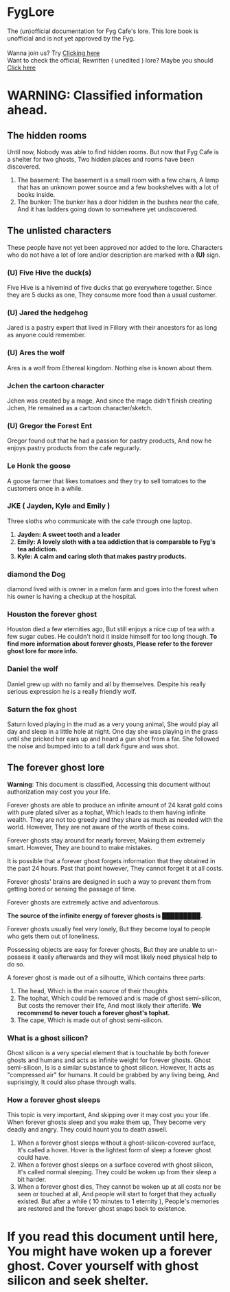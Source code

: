 # FygLore
The (un)official documentation for Fyg Cafe's lore. This lore book is unofficial and is not yet approved by the Fyg.<br><br>
Wanna join us? Try [Clicking here](https://disboard.org/server/891856235840819200)<br>
Want to check the official, Rewritten ( unedited ) lore? Maybe you should [Click here](https://minecraftpublisher.github.io/FygLore/official/)

<link type="image/svg" rel="shortcut icon" href='data:image/svg+xml,<svg xmlns="http://www.w3.org/2000/svg" viewBox="0 0 100 100"><text y=".9em" font-size="90">🗿</text></svg>'/>

# WARNING: Classified information ahead.

## The hidden rooms

Until now, Nobody was able to find hidden rooms. But now that Fyg Cafe is a shelter for two ghosts, Two hidden places and rooms have been discovered.
1. The basement: The basement is a small room with a few chairs, A lamp that has an unknown power source and a few bookshelves with a lot of books inside.
2. The bunker: The bunker has a door hidden in the bushes near the cafe, And it has ladders going down to somewhere yet undiscovered.

## The unlisted characters
These people have not yet been approved nor added to the lore. Characters who do not have a lot of lore and/or description are marked with a **(U)** sign.

### (U) Five Hive the duck(s)
Five Hive is a hivemind of five ducks that go everywhere together. Since they are 5 ducks as one, They consume more food than a usual customer.

### (U) Jared the hedgehog
Jared is a pastry expert that lived in Fillory with their ancestors for as long as anyone could remember.

### (U) Ares the wolf
Ares is a wolf from Ethereal kingdom. Nothing else is known about them.

### Jchen the cartoon character
Jchen was created by a mage, And since the mage didn't finish creating Jchen, He remained as a cartoon character/sketch.

### (U) Gregor the Forest Ent
Gregor found out that he had a passion for pastry products, And now he enjoys pastry products from the cafe regurarly.

### Le Honk the goose
A goose farmer that likes tomatoes and they try to sell tomatoes to the customers once in a while.

### JKE ( Jayden, Kyle and Emily )
Three sloths who communicate with the cafe through one laptop.
1. **Jayden: A sweet tooth and a leader**
2. **Emily: A lovely sloth with a tea addiction that is comparable to Fyg's tea addiction.**
3. **Kyle: A calm and caring sloth that makes pastry products.**

### diamond the Dog
diamond lived with is owner in a melon farm and goes into the forest when his owner is having a checkup at the hospital.

### Houston the forever ghost
Houston died a few eternities ago, But still enjoys a nice cup of tea with a few sugar cubes. He couldn't hold it inside himself for too long though. **To find more information about forever ghosts, Please refer to the forever ghost lore for more info.**

### Daniel the wolf
Daniel grew up with no family and all by themselves. Despite his really serious expression he is a really friendly wolf.

### Saturn the fox ghost
Saturn loved playing in the mud as a very young animal, She would play all day and sleep in a little hole at night. One day she was playing in the grass until she pricked her ears up and heard a gun shot from a far. She followed the noise and bumped into to a tall dark figure and was shot.

## The forever ghost lore
**Warning**: This document is classified, Accessing this document without authorization may cost you your life.

Forever ghosts are able to produce an infinite amount of 24 karat gold coins with pure plated silver as a tophat, Which leads to them having infinite wealth. They are not too greedy and they share as much as needed with the world. However, They are not aware of the worth of these coins.

Forever ghosts stay around for nearly forever, Making them extremely smart. However, They are bound to make mistakes.

It is possible that a forever ghost forgets information that they obtained in the past 24 hours. Past that point however, They cannot forget it at all costs.

Forever ghosts' brains are designed in such a way to prevent them from getting bored or sensing the passage of time.

Forever ghosts are extremely active and adventorous.

**The source of the infinite energy of forever ghosts is █████████.**
<!---
It's actually green tea.
-->

Forever ghosts usually feel very lonely, But they become loyal to people who gets them out of loneliness.

Possessing objects are easy for forever ghosts, But they are unable to un-possess it easily afterwards and they will most likely need physical help to do so.

A forever ghost is made out of a silhoutte, Which contains three parts:
1. The head, Which is the main source of their thoughts
2. The tophat, Which could be removed and is made of ghost semi-silicon, But costs the remover their life, And most likely their afterlife. **We recommend to never touch a forever ghost's tophat.**
3. The cape, Which is made out of ghost semi-silicon.

### What is a ghost silicon?
Ghost silicon is a very special element that is touchable by both forever ghosts and humans and acts as infinite weight for forever ghosts. Ghost semi-silicon, Is is a similar substance to ghost silicon. However, It acts as "compressed air" for humans. It could be grabbed by any living being, And suprisingly, It could also phase through walls.

### How a forever ghost sleeps
This topic is very important, And skipping over it may cost you your life. When forever ghosts sleep and you wake them up, They become very deadly and angry. They could haunt you to death aswell.

1. When a forever ghost sleeps without a ghost-silicon-covered surface, It's called a hover. Hover is the lightest form of sleep a forever ghost could have.
2. When a forever ghost sleeps on a surface covered with ghost silicon, It's called normal sleeping. They could be woken up from their sleep a bit harder.
3. When a forever ghost dies, They cannot be woken up at all costs nor be seen or touched at all, And people will start to forget that they actually existed. But after a while ( 10 minutes to 1 eternity ), People's memories are restored and the forever ghost snaps back to existence.


# If you read this document until here, You might have woken up a forever ghost. Cover yourself with ghost silicon and seek shelter.
